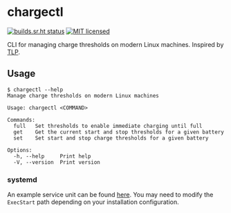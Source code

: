 # chargectl
[![builds.sr.ht status](https://builds.sr.ht/~loshz/chargectl.svg)](https://builds.sr.ht/~loshz/chargectl?) [![MIT licensed](https://img.shields.io/badge/license-MIT-blue)](LICENSE)

CLI for managing charge thresholds on modern Linux machines. Inspired by [TLP](https://linrunner.de/tlp/).

## Usage
```
$ chargectl --help
Manage charge thresholds on modern Linux machines

Usage: chargectl <COMMAND>

Commands:
  full   Set thresholds to enable immediate charging until full
  get    Get the current start and stop thresholds for a given battery
  set    Set start and stop charge thresholds for a given battery

Options:
  -h, --help     Print help
  -V, --version  Print version
```

### systemd
An example service unit can be found [here](./extra/chargectl.service). You may need to modify the `ExecStart` path depending on your installation configuration.
